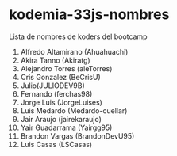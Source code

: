 # kodemia-33js-nombres

Lista de nombres de koders del bootcamp

1. Alfredo Altamirano (Ahuahuachi)
2. Akira Tanno (Akiratg)
3. Alejandro Torres (aleTorres)
4. Cris Gonzalez (BeCrisU)
5. Julio(JULIODEV9B)
6. Fernando (ferchas98)
7. Jorge Luis (JorgeLuises)
8. Luis Medardo (Medardo-cuellar)
9. Jair Araujo (jairekaraujo)
10. Yair Guadarrama (Yairgg95)
11. Brandon Vargas (BrandonDevU95)
12. Luis Casas (LSCasas)